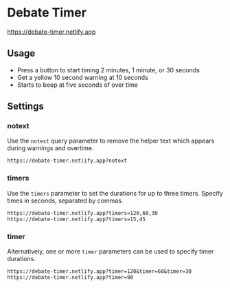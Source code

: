 # Debate Timer

https://debate-timer.netlify.app

## Usage

- Press a button to start timing 2 minutes, 1 minute, or 30 seconds
- Get a yellow 10 second warning at 10 seconds
- Starts to beep at five seconds of over time

## Settings

### notext

Use the `notext` query parameter to remove the helper text which appears during
warnings and overtime.

```
https://debate-timer.netlify.app?notext
```

### timers

Use the `timers` parameter to set the durations for up to three timers. Specify
times in seconds, separated by commas.

```
https://debate-timer.netlify.app?timers=120,60,30
https://debate-timer.netlify.app?timers=15,45
```

### timer

Alternatively, one or more `timer` parameters can be used to specify timer
durations.

```
https://debate-timer.netlify.app?timer=120&timer=60&timer=30
https://debate-timer.netlify.app?timer=90
```
